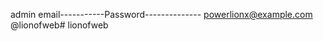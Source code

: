 admin email-----------Password--------------
powerlionx@example.com
@lionofweb#   l i o n o f w e b  
 
